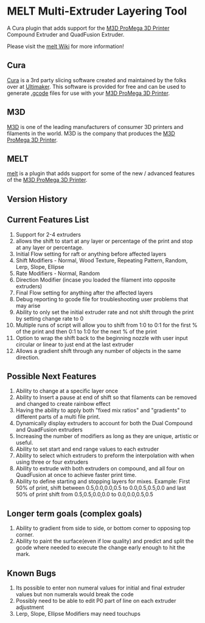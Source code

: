 # MELT Multi-Extruder Layering Tool

A Cura plugin that adds support for the [M3D ProMega 3D Printer](https://store.printm3d.com/pages/promega) Compound Extruder and QuadFusion Extruder.

Please visit the [melt Wiki](https://github.com/gargansa/melt/wiki) for more information!

## Cura
[Cura](https://ultimaker.com/en/products/ultimaker-cura-software) is a 3rd party slicing software created and maintained by the folks over at [Ultimaker](https://ultimaker.com/). This software is provided for free and can be used to generate [.gcode](https://en.wikipedia.org/wiki/G-code) files for use with your [M3D ProMega 3D Printer](https://store.printm3d.com/pages/promega).

## M3D
[M3D](http://printm3d.com/) is one of the leading manufacturers of consumer 3D printers and filaments in the world. M3D is the company that produces the [M3D ProMega 3D Printer](https://store.printm3d.com/pages/promega).

## MELT
[melt](https://github.com/gargansa/MELT) is a plugin that adds support for some of the new / advanced features of the [M3D ProMega 3D Printer](https://store.printm3d.com/pages/promega).

## Version History


## Current Features List
1. Support for 2-4 extruders
2. allows the shift to start at any layer or percentage of the print and stop at any layer or percentage.
2. Initial Flow setting for raft or anything before affected layers
3. Shift Modifiers  - Normal, Wood Texture, Repeating Pattern, Random, Lerp, Slope, Ellipse
4. Rate Modifiers - Normal, Random 
5. Direction Modifier (incase you loaded the filament into opposite extruders)
6. Final Flow setting for anything after the affected layers
7. Debug reporting to gcode file for troubleshooting user problems that may arise
8. Ability to only set the initial extruder rate and not shift through the print by setting change rate to 0
9. Multiple runs of script will allow you to shift from 1:0 to 0:1 for the first % of the print and then 0:1 to 1:0 for the next % of the print 
10. Option to wrap the shift back to the beginning nozzle with user input circular or linear to just end at the last extruder
11. Allows a gradient shift through any number of objects in the same direction.

## Possible Next Features
1. Ability to change at a specific layer once
2. Ability to Insert a pause at end of shift so that filaments can be removed and changed to create rainbow effect
3. Having the ability to apply both "fixed mix ratios" and "gradients" to different parts of a multi file print.
4. Dynamically display extruders to account for both the Dual Compound and QuadFusion extruders
5. Increasing the number of modifiers as long as they are unique, artistic or useful.
6. Ability to set start and end range values to each extruder
7. Ability to select which extruders to preform the interpolation with when using three or four extruders
8. Ability to extrude with both extruders on compound, and all four on QuadFusion at once to achieve faster print time.
9. Ability to define starting and stopping layers for mixes. Example: First 50% of print, shift between 0.5,0.0,0.0,0.5 to 0.0,0.5,0.5,0.0 and last 50% of print shift from 0.5,0.5,0.0,0.0 to 0.0,0.0,0.5,0.5

## Longer term goals (complex goals)
1. Ability to gradient from side to side, or bottom corner to opposing top corner.
2. Ability to paint the surface(even if low quality) and predict and split the gcode where needed to execute the change early enough to hit the mark.

## Known Bugs
1. Its possible to enter non numeral values for initial and final extruder values  but non numerals would break the code
2. Possibly need to be able to edit P0 part of line on each extruder adjustment
3. Lerp, Slope, Ellipse Modifiers may need touchups


